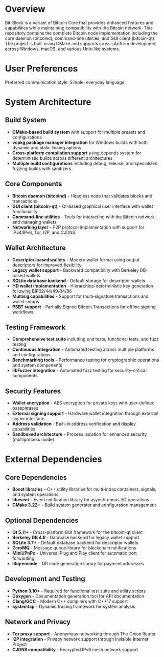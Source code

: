 # Overview

Bit-Block is a variant of Bitcoin Core that provides enhanced features and capabilities while maintaining compatibility with the Bitcoin network. This repository contains the complete Bitcoin node implementation including the core daemon (bitcoind), command-line utilities, and GUI client (bitcoin-qt). The project is built using CMake and supports cross-platform development across Windows, macOS, and various Unix-like systems.

# User Preferences

Preferred communication style: Simple, everyday language.

# System Architecture

## Build System
- **CMake-based build system** with support for multiple presets and configurations
- **vcpkg package manager integration** for Windows builds with both dynamic and static linking options
- **Cross-platform compilation support** using depends system for deterministic builds across different architectures
- **Multiple build configurations** including debug, release, and specialized fuzzing builds with sanitizers

## Core Components
- **Bitcoin daemon (bitcoind)** - Headless node that validates blocks and transactions
- **GUI client (bitcoin-qt)** - Qt-based graphical user interface with wallet functionality
- **Command-line utilities** - Tools for interacting with the Bitcoin network and managing wallets
- **Networking layer** - P2P protocol implementation with support for IPv4/IPv6, Tor, I2P, and CJDNS

## Wallet Architecture
- **Descriptor-based wallets** - Modern wallet format using output descriptors for improved flexibility
- **Legacy wallet support** - Backward compatibility with Berkeley DB-based wallets
- **SQLite database backend** - Default storage for descriptor wallets
- **HD wallet implementation** - Hierarchical deterministic key generation following BIP32/44/49/84/86
- **Multisig capabilities** - Support for multi-signature transactions and wallet setups
- **PSBT support** - Partially Signed Bitcoin Transactions for offline signing workflows

## Testing Framework
- **Comprehensive test suite** including unit tests, functional tests, and fuzz testing
- **Continuous Integration** - Automated testing across multiple platforms and configurations
- **Benchmarking tools** - Performance testing for cryptographic operations and system components
- **libFuzzer integration** - Automated fuzz testing for security-critical components

## Security Features
- **Wallet encryption** - AES encryption for private keys with user-defined passphrases
- **External signing support** - Hardware wallet integration through external signer interface
- **Address validation** - Built-in address verification and display capabilities
- **Sandboxed architecture** - Process isolation for enhanced security (multiprocess mode)

# External Dependencies

## Core Dependencies
- **Boost libraries** - C++ utility libraries for multi-index containers, signals, and system operations
- **libevent** - Event notification library for asynchronous I/O operations
- **CMake 3.22+** - Build system generator and configuration management

## Optional Dependencies
- **Qt 5.11+** - Cross-platform GUI framework for the bitcoin-qt client
- **Berkeley DB 4.8** - Database backend for legacy wallet support
- **SQLite 3.7+** - Default database backend for descriptor wallets
- **ZeroMQ** - Message queue library for blockchain notifications
- **MiniUPnPc** - Universal Plug and Play client for automatic port forwarding
- **libqrencode** - QR code generation library for payment addresses

## Development and Testing
- **Python 3.10+** - Required for functional test suite and utility scripts
- **Doxygen** - Documentation generation tool for API documentation
- **Clang/GCC** - Modern C++ compilers with C++17 support
- **systemtap** - Dynamic tracing framework for system analysis

## Network and Privacy
- **Tor proxy support** - Anonymous networking through The Onion Router
- **I2P integration** - Privacy network support through Invisible Internet Project
- **CJDNS compatibility** - Encrypted IPv6 mesh network support